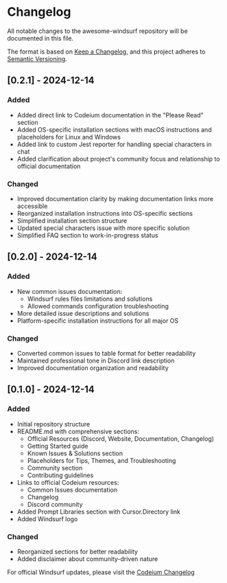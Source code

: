 # Changelog

All notable changes to the awesome-windsurf repository will be documented in this file.

The format is based on [Keep a Changelog](https://keepachangelog.com/en/1.0.0/),
and this project adheres to [Semantic Versioning](https://semver.org/spec/v2.0.0.html).

## [0.2.1] - 2024-12-14

### Added
- Added direct link to Codeium documentation in the "Please Read" section
- Added OS-specific installation sections with macOS instructions and placeholders for Linux and Windows
- Added link to custom Jest reporter for handling special characters in chat
- Added clarification about project's community focus and relationship to official documentation

### Changed
- Improved documentation clarity by making documentation links more accessible
- Reorganized installation instructions into OS-specific sections
- Simplified installation section structure
- Updated special characters issue with more specific solution
- Simplified FAQ section to work-in-progress status

## [0.2.0] - 2024-12-14

### Added
- New common issues documentation:
  - Windsurf rules files limitations and solutions
  - Allowed commands configuration troubleshooting
- More detailed issue descriptions and solutions
- Platform-specific installation instructions for all major OS

### Changed
- Converted common issues to table format for better readability
- Maintained professional tone in Discord link description
- Improved documentation organization and readability

## [0.1.0] - 2024-12-14

### Added
- Initial repository structure
- README.md with comprehensive sections:
  - Official Resources (Discord, Website, Documentation, Changelog)
  - Getting Started guide
  - Known Issues & Solutions section
  - Placeholders for Tips, Themes, and Troubleshooting
  - Community section
  - Contributing guidelines
- Links to official Codeium resources:
  - Common Issues documentation
  - Changelog
  - Discord community
- Added Prompt Libraries section with Cursor.Directory link
- Added Windsurf logo

### Changed
- Reorganized sections for better readability
- Added disclaimer about community-driven nature

For official Windsurf updates, please visit the [Codeium Changelog](https://codeium.com/changelog)
